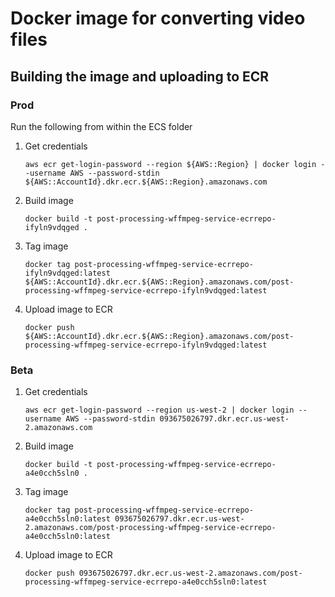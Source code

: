 # Docker image for converting video files

## Building the image and uploading to ECR

### Prod

Run the following from within the ECS folder

1. Get credentials
    ```
    aws ecr get-login-password --region ${AWS::Region} | docker login --username AWS --password-stdin ${AWS::AccountId}.dkr.ecr.${AWS::Region}.amazonaws.com
    ```
2. Build image
    ```
    docker build -t post-processing-wffmpeg-service-ecrrepo-ifyln9vdqged .
    ```
3. Tag image
    ```
    docker tag post-processing-wffmpeg-service-ecrrepo-ifyln9vdqged:latest ${AWS::AccountId}.dkr.ecr.${AWS::Region}.amazonaws.com/post-processing-wffmpeg-service-ecrrepo-ifyln9vdqged:latest
    ``` 
4. Upload image to ECR
    ```
    docker push ${AWS::AccountId}.dkr.ecr.${AWS::Region}.amazonaws.com/post-processing-wffmpeg-service-ecrrepo-ifyln9vdqged:latest
    ```

### Beta

1. Get credentials
    ```
    aws ecr get-login-password --region us-west-2 | docker login --username AWS --password-stdin 093675026797.dkr.ecr.us-west-2.amazonaws.com
    ```
2. Build image
    ```
    docker build -t post-processing-wffmpeg-service-ecrrepo-a4e0cch5sln0 .
    ```
3. Tag image
    ```
    docker tag post-processing-wffmpeg-service-ecrrepo-a4e0cch5sln0:latest 093675026797.dkr.ecr.us-west-2.amazonaws.com/post-processing-wffmpeg-service-ecrrepo-a4e0cch5sln0:latest
    ``` 
4. Upload image to ECR
    ```
    docker push 093675026797.dkr.ecr.us-west-2.amazonaws.com/post-processing-wffmpeg-service-ecrrepo-a4e0cch5sln0:latest
    ```